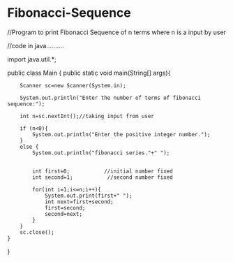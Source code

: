 # Fibonacci-Sequence
//Program to print Fibonacci Sequence of n terms where n is a input by user


//code in java..........

import java.util.*;

public class Main
{
    public static void main(String[] args){
    
        Scanner sc=new Scanner(System.in);
        
        System.out.println("Enter the number of terms of fibonacci sequence:");
        
        int n=sc.nextInt();//taking input from user
        
        if (n<0){
            System.out.println("Enter the positive integer number.");
        }
        else {
            System.out.println("fibonacci series."+" ");

            
            int first=0;           //initial number fixed  
            int second=1;           //second number fixed
            
            for(int i=1;i<=n;i++){
                System.out.print(first+" ");
                int next=first+second;
                first=second;
                second=next;
            }
        }
        sc.close();
    }
}
